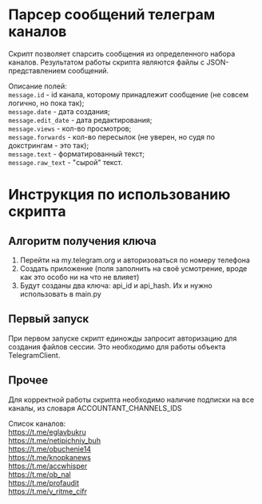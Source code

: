 # Парсер сообщений телеграм каналов
Скрипт позволяет спарсить сообщения из определенного набора каналов. 
Результатом работы скрипта являются файлы с JSON-представлением сообщений.  

Описание полей:  
`message.id` - id канала, которому принадлежит сообщение (не совсем логично, но пока так);  
`message.date` - дата создания;  
`message.edit_date` - дата редактирования;  
`message.views` - кол-во просмотров;  
`message.forwards` - кол-во пересылок (не уверен, но судя по докстрингам - это так);  
`message.text` - форматированный текст;  
`message.raw_text` - "сырой" текст.  

# Инструкция по использованию скрипта

## Алгоритм получения ключа
1. Перейти на my.telegram.org и авторизоваться по номеру телефона
2. Создать приложение (поля заполнить на своё усмотрение, 
   вроде как это особо ни на что не влияет)
3. Будут созданы два ключа: api_id и api_hash. Их и нужно использовать в main.py

## Первый запуск
При первом запуске скрипт единожды запросит авторизацию для создания файлов сессии.
Это необходимо для работы объекта TelegramClient.

## Прочее
Для корректной работы скрипта необходимо наличие подписки на все каналы, 
из словаря ACCOUNTANT_CHANNELS_IDS

Список каналов:  
https://t.me/eglavbukru  
https://t.me/netipichniy_buh  
https://t.me/obuchenie14  
https://t.me/knopkanews  
https://t.me/accwhisper  
https://t.me/ob_nal  
https://t.me/profaudit  
https://t.me/v_ritme_cifr  